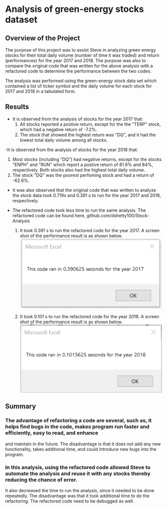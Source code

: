 # Analysis of green-energy stocks dataset

## Overview of the Project
The purpose of this project was to assist Steve in analyzing green energy stocks for their total daily volume (number of time it was traded) 
and return (performances) for the year 2017 and 2018. The purpose was also to compare the original code that was written for the above analysis with 
a refactored code to determine the performance between the two codes.
 
The analysis was performed using the green-energy stock data set which contained a list of ticker symbol and the daily volume for each stock for 2017 and 2018 in a tabulated form.


## Results

- It is observed from the analysis of stocks for the year 2017 that:
  1. All stocks reported a postive return, except for the the "TERP" stock, which had a negative return of -7.2%.
  2. The stock that showed the highest return was "DQ", and it had the lowest total daily volume among all stocks.

-It is observed from the analysis of stocks for the year 2018 that:
  1. Most stocks (including "DQ") had negative returns, except for the stocks "ENPH" and "RUN" which report a postive return of 81.9% and 84%, respectively. Both stocks also had the highest total daily volume. 
  2. The stock "DQ" was the poorest perfoming stock and had a return of -62.6%.
   
- It was also observed that the original code that was written to analyze the stock data took 0.719s  and 0.391 s to run for the year 2017 and 2018, respectively.

- The refactored code took less time to run the same analysis. The refactored code can be found here, github.com/dshetty100/Stock-Analysis 
  1. It took 0.391 s to run the refactored code for the year 2017. A screen shot of the performance result is as shown below.
  ![Figure 1](/resources/VBA_Challenge_2017.png)

  2. It took 0.101 s to run the refactored code for the year 2018. A screen shot of the performance result is as shown below.
  ![Figure 1](/resources/VBA_Challenge_2018.png)


## Summary
### The advantage of refactoring a code are several, such as, it helps find bugs in the code, makes program run faster and efficiently, easy to read, and enhance 
and maintain in the future. The disadvantage is that it does not add any new functionality, takes additional time, and could introduce new bugs into the program.

### In this analysis, using the refactored code allowed Steve to automate the analysis and reuse it with any stocks thereby reducing the chance of error.
It also decreased the time to run the analysis, since it needed to be done repeatedly. The disadvantage was that it took additional time to do the refactoring. The refactored code need to be debugged as well. 
